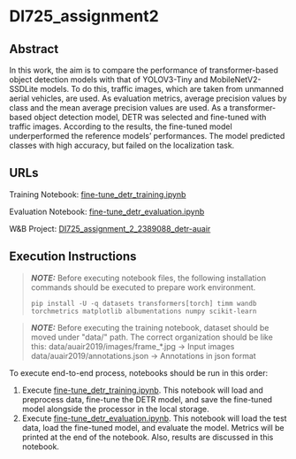 # DI725_assignment2

## Abstract

In this work, the aim is to compare the performance of transformer-based object detection models with that
of YOLOV3-Tiny and MobileNetV2-SSDLite models. To do this,
traffic images, which are taken from unmanned aerial vehicles,
are used. As evaluation metrics, average precision values by
class and the mean average precision values are used. As a
transformer-based object detection model, DETR was selected
and fine-tuned with traffic images. According to the results,
the fine-tuned model underperformed the reference models’
performances. The model predicted classes with high accuracy,
but failed on the localization task.

## URLs

Training Notebook: [fine-tune_detr_training.ipynb](fine-tune_detr_training.ipynb)

Evaluation Notebook: [fine-tune_detr_evaluation.ipynb](fine-tune_detr_evaluation.ipynb)

W&B Project: [DI725_assignment_2_2389088_detr-auair](https://wandb.ai/erennarin-92-metu-middle-east-technical-university/DI725_assignment_2_2389088_detr-auair)

## Execution Instructions

> **_NOTE:_** Before executing notebook files, the following installation commands should be executed to prepare work environment.
> 
> ```console
> pip install -U -q datasets transformers[torch] timm wandb torchmetrics matplotlib albumentations numpy scikit-learn
> ```

> **_NOTE:_** Before executing the training notebook, dataset should be moved under "data/" path. The correct organization should be like this:
> data/auair2019/images/frame_*.jpg -> Input images
> data/auair2019/annotations.json -> Annotations in json format

To execute end-to-end process, notebooks should be run in this order:

1. Execute [fine-tune_detr_training.ipynb](fine-tune_detr_training.ipynb). This notebook will load and preprocess data, fine-tune the DETR model, and save the fine-tuned model alongside the processor in the local storage.
2. Execute [fine-tune_detr_evaluation.ipynb](fine-tune_detr_evaluation.ipynb). This notebook will load the test data, load the fine-tuned model, and evaluate the model. Metrics will be printed at the end of the notebook. Also, results are discussed in this notebook.